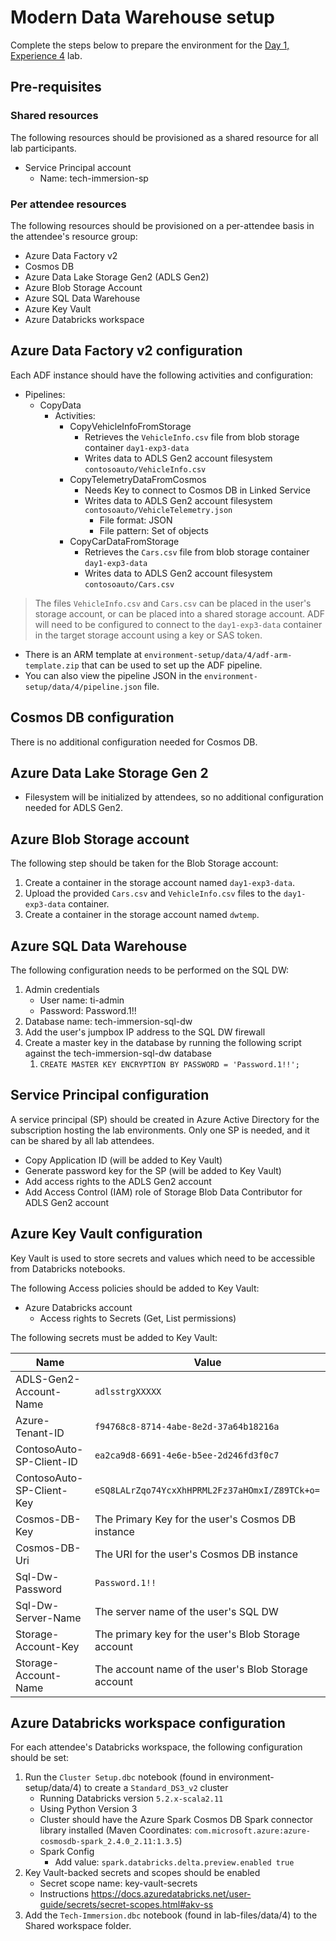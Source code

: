 # Modern Data Warehouse setup

Complete the steps below to prepare the environment for the [Day 1, Experience 4](../../../day1-exp4/README.md) lab.

## Pre-requisites

### Shared resources

The following resources should be provisioned as a shared resource for all lab participants.

- Service Principal account
  - Name: tech-immersion-sp

### Per attendee resources

The following resources should be provisioned on a per-attendee basis in the attendee's resource group:

- Azure Data Factory v2
- Cosmos DB
- Azure Data Lake Storage Gen2 (ADLS Gen2)
- Azure Blob Storage Account
- Azure SQL Data Warehouse
- Azure Key Vault
- Azure Databricks workspace

## Azure Data Factory v2 configuration

Each ADF instance should have the following activities and configuration:

- Pipelines:
  - CopyData
    - Activities:
      - CopyVehicleInfoFromStorage
        - Retrieves the `VehicleInfo.csv` file from blob storage container `day1-exp3-data`
        - Writes data to ADLS Gen2 account filesystem `contosoauto/VehicleInfo.csv`
      - CopyTelemetryDataFromCosmos
        - Needs Key to connect to Cosmos DB in Linked Service
        - Writes data to ADLS Gen2 account filesystem `contosoauto/VehicleTelemetry.json`
          - File format: JSON
          - File pattern: Set of objects
      - CopyCarDataFromStorage
        - Retrieves the `Cars.csv` file from blob storage container `day1-exp3-data`
        - Writes data to ADLS Gen2 account filesystem `contosoauto/Cars.csv`

> The files `VehicleInfo.csv` and `Cars.csv` can be placed in the user's storage account, or can be placed into a shared storage account. ADF will need to be configured to connect to the `day1-exp3-data` container in the target storage account using a key or SAS token.

- There is an ARM template at `environment-setup/data/4/adf-arm-template.zip` that can be used to set up the ADF pipeline.
- You can also view the pipeline JSON in the `environment-setup/data/4/pipeline.json` file.

## Cosmos DB configuration

There is no additional configuration needed for Cosmos DB.

## Azure Data Lake Storage Gen 2

- Filesystem will be initialized by attendees, so no additional configuration needed for ADLS Gen2.

## Azure Blob Storage account

The following step should be taken for the Blob Storage account:

1. Create a container in the storage account named `day1-exp3-data`.
2. Upload the provided `Cars.csv` and `VehicleInfo.csv` files to the `day1-exp3-data` container.
3. Create a container in the storage account named `dwtemp`.

## Azure SQL Data Warehouse

The following configuration needs to be performed on the SQL DW:

1. Admin credentials
   - User name: ti-admin
   - Password: Password.1!!
2. Database name: tech-immersion-sql-dw
3. Add the user's jumpbox IP address to the SQL DW firewall
4. Create a master key in the database by running the following script against the tech-immersion-sql-dw database
   1. `CREATE MASTER KEY ENCRYPTION BY PASSWORD = 'Password.1!!';`

## Service Principal configuration

A service principal (SP) should be created in Azure Active Directory for the subscription hosting the lab environments. Only one SP is needed, and it can be shared by all lab attendees.

- Copy Application ID (will be added to Key Vault)
- Generate password key for the SP (will be added to Key Vault)
- Add access rights to the ADLS Gen2 account
- Add Access Control (IAM) role of Storage Blob Data Contributor for ADLS Gen2 account

## Azure Key Vault configuration

Key Vault is used to store secrets and values which need to be accessible from Databricks notebooks.

The following Access policies should be added to Key Vault:

- Azure Databricks account
  - Access rights to Secrets (Get, List permissions)

The following secrets must be added to Key Vault:

| Name | Value |
| ---- | ----- |
| ADLS-Gen2-Account-Name | `adlsstrgXXXXX` |
| Azure-Tenant-ID | `f94768c8-8714-4abe-8e2d-37a64b18216a` |
| ContosoAuto-SP-Client-ID | `ea2ca9d8-6691-4e6e-b5ee-2d246fd3f0c7` |
| ContosoAuto-SP-Client-Key | `eSQ8LALrZqo74YcxXhHPRML2Fz37aHOmxI/Z89TCk+o=` |
| Cosmos-DB-Key | The Primary Key for the user's Cosmos DB instance |
| Cosmos-DB-Uri | The URI for the user's Cosmos DB instance |
| Sql-Dw-Password | `Password.1!!`  |
| Sql-Dw-Server-Name | The server name of the user's SQL DW |
| Storage-Account-Key | The primary key for the user's Blob Storage account |
| Storage-Account-Name | The account name of the user's Blob Storage account |

## Azure Databricks workspace configuration

For each attendee's Databricks workspace, the following configuration should be set:

1. Run the `Cluster Setup.dbc` notebook (found in environment-setup/data/4) to create a `Standard_DS3_v2` cluster
   - Running Databricks version `5.2.x-scala2.11`
   - Using Python Version 3
   - Cluster should have the Azure Spark Cosmos DB Spark connector library installed (Maven Coordinates: `com.microsoft.azure:azure-cosmosdb-spark_2.4.0_2.11:1.3.5`)
   - Spark Config
     - Add value: `spark.databricks.delta.preview.enabled true`
2. Key Vault-backed secrets and scopes should be enabled
   - Secret scope name: key-vault-secrets
   - Instructions <https://docs.azuredatabricks.net/user-guide/secrets/secret-scopes.html#akv-ss>
3. Add the `Tech-Immersion.dbc` notebook (found in lab-files/data/4) to the Shared workspace folder.
